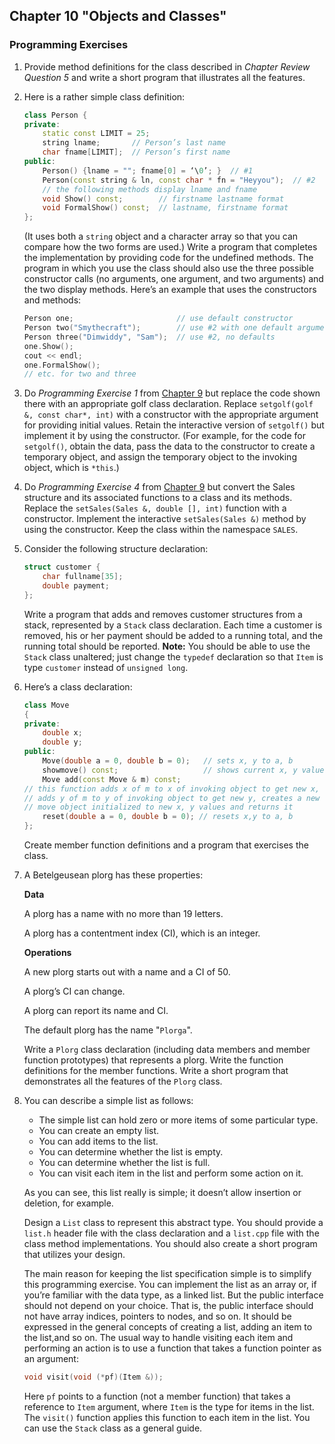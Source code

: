 ## Chapter 10 "Objects and Classes"
### Programming Exercises

1. Provide method definitions for the class described in *Chapter Review Question 5*
and write a short program that illustrates all the features.

2. Here is a rather simple class definition:
    ```cpp
    class Person {
    private:
        static const LIMIT = 25;
        string lname;       // Person’s last name
        char fname[LIMIT];  // Person’s first name
    public:
        Person() {lname = ""; fname[0] = ‘\0’; }  // #1
        Person(const string & ln, const char * fn = "Heyyou");  // #2
        // the following methods display lname and fname
        void Show() const;        // firstname lastname format
        void FormalShow() const;  // lastname, firstname format
    };
    ```

    (It uses both a `string` object and a character array so that you can compare how
    the two forms are used.) Write a program that completes the implementation by
    providing code for the undefined methods. The program in which you use the class
    should also use the three possible constructor calls (no arguments, one argument,
    and two arguments) and the two display methods. Here’s an example that uses the
    constructors and methods:
    ```cpp
    Person one;                       // use default constructor
    Person two("Smythecraft");        // use #2 with one default argument
    Person three("Dimwiddy", "Sam");  // use #2, no defaults
    one.Show();
    cout << endl;
    one.FormalShow();
    // etc. for two and three
    ```
3. Do *Programming Exercise 1* from [Chapter 9](./chapter09#programming-exercises/) but replace the code shown there with
an appropriate golf class declaration. Replace `setgolf(golf &, const char*, int)`
with a constructor with the appropriate argument for providing initial values.
Retain the interactive version of `setgolf()` but implement it by using the constructor. 
(For example, for the code for `setgolf()`, obtain the data, pass the data to
the constructor to create a temporary object, and assign the temporary object to the
invoking object, which is `*this`.)

4. Do *Programming Exercise 4* from [Chapter 9](./chapter09#programming-exercises/) but convert the Sales structure and
its associated functions to a class and its methods. Replace the `setSales(Sales &, double [], int)`
function with a constructor. Implement the interactive `setSales(Sales &)` method by using the 
constructor. Keep the class within the namespace `SALES`.

5. Consider the following structure declaration:
    ```cpp
    struct customer {
        char fullname[35];
        double payment;
    };
    ```    
    Write a program that adds and removes customer structures from a stack, represented 
    by a `Stack` class declaration. Each time a customer is removed, his or her
    payment should be added to a running total, and the running total should be
    reported. **Note:** You should be able to use the `Stack` class unaltered; just change the
    `typedef` declaration so that `Item` is type `customer` instead of `unsigned long`.

6. Here’s a class declaration:
    ```cpp
    class Move
    {
    private:
        double x;
        double y;
    public:
        Move(double a = 0, double b = 0);   // sets x, y to a, b
        showmove() const;                   // shows current x, y values
        Move add(const Move & m) const;
    // this function adds x of m to x of invoking object to get new x,
    // adds y of m to y of invoking object to get new y, creates a new
    // move object initialized to new x, y values and returns it
        reset(double a = 0, double b = 0); // resets x,y to a, b
    };
    ```
    Create member function definitions and a program that exercises the class.

7. A Betelgeusean plorg has these properties:

    **Data**

    A plorg has a name with no more than 19 letters.

    A plorg has a contentment index (CI), which is an integer.

    **Operations**

    A new plorg starts out with a name and a CI of 50.

    A plorg’s CI can change.

    A plorg can report its name and CI.

    The default plorg has the name "`Plorga`".

    Write a `Plorg` class declaration (including data members and member function prototypes) that represents a plorg. 
    Write the function definitions for the member functions. 
    Write a short program that demonstrates all the features of the `Plorg` class.

8. You can describe a simple list as follows:
    - The simple list can hold zero or more items of some particular type.
    - You can create an empty list.
    - You can add items to the list.
    - You can determine whether the list is empty.
    - You can determine whether the list is full.
    - You can visit each item in the list and perform some action on it.

    As you can see, this list really is simple; it doesn’t allow insertion or deletion, for example.

    Design a `List` class to represent this abstract type. You should provide a `list.h`
    header file with the class declaration and a `list.cpp` file with the class method
    implementations. You should also create a short program that utilizes your design.

    The main reason for keeping the list specification simple is to simplify this programming exercise. 
    You can implement the list as an array or, if you’re familiar with
    the data type, as a linked list. But the public interface should not depend on your
    choice. That is, the public interface should not have array indices, pointers to nodes,
    and so on. It should be expressed in the general concepts of creating a list, adding
    an item to the list,and so on. The usual way to handle visiting each item and performing 
    an action is to use a function that takes a function pointer as an argument:
    ```cpp
    void visit(void (*pf)(Item &));
    ```

    Here `pf` points to a function (not a member function) that takes a reference to `Item`
    argument, where `Item` is the type for items in the list. The `visit()` function applies
    this function to each item in the list. You can use the `Stack` class as a general guide.
